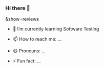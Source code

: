 ### Hi there 👋

&show=reviews
<!--
**MahmoudFawzyAOE2/MahmoudFawzyAOE2** is a ✨ _special_ ✨ repository because its `README.md` (this file) appears on your GitHub profile.

Here are some ideas to get you started:

- 🔭 I’m currently working on ...
- - 👯 I’m looking to collaborate on ...
- 🤔 I’m looking for help with ...
- 💬 Ask me about ...
-->
- 🌱 I’m currently learning Software Testing

- 📫 How to reach me: ...
- 😄 Pronouns: ...
- ⚡ Fun fact: ...

